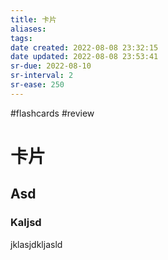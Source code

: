 ```yaml
---
title: 卡片
aliases: 
tags: 
date created: 2022-08-08 23:32:15
date updated: 2022-08-08 23:53:41
sr-due: 2022-08-10
sr-interval: 2
sr-ease: 250
---
```

#flashcards
#review

# 卡片

## Asd

### Kaljsd

jklasjdkljasld

